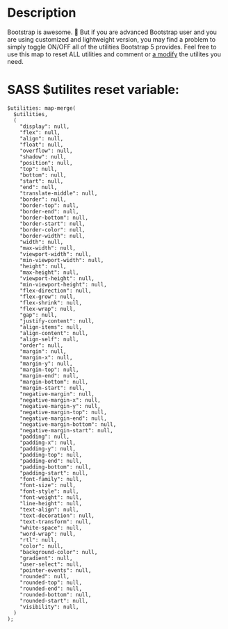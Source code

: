 # Description

Bootstrap is awesome. 💪 But if you are advanced Bootstrap user and you are using customized and lightweight version, you may find a problem to simply  toggle ON/OFF all of the utilities Bootstrap 5 provides. Feel free to use this map to reset ALL utilities and comment or [a modify](https://getbootstrap.com/docs/5.0/utilities/api/#modify-utilities) the utilites you need. 

# SASS $utilites reset variable: 

	$utilities: map-merge(
	  $utilities,
	  (
	    "display": null,
	    "flex": null,
	    "align": null,
	    "float": null,
	    "overflow": null,
	    "shadow": null,
	    "position": null,
	    "top": null,
	    "bottom": null,
	    "start": null,
	    "end": null,
	    "translate-middle": null,
	    "border": null,
	    "border-top": null,
	    "border-end": null,
	    "border-bottom": null,
	    "border-start": null,
	    "border-color": null,
	    "border-width": null,
	    "width": null,
	    "max-width": null,
	    "viewport-width": null,
	    "min-viewport-width": null,
	    "height": null,
	    "max-height": null,
	    "viewport-height": null,
	    "min-viewport-height": null,
	    "flex-direction": null,
	    "flex-grow": null,
	    "flex-shrink": null,
	    "flex-wrap": null,
	    "gap": null,
	    "justify-content": null,
	    "align-items": null,
	    "align-content": null,
	    "align-self": null,
	    "order": null,
	    "margin": null,
	    "margin-x": null,
	    "margin-y": null,
	    "margin-top": null,
	    "margin-end": null,
	    "margin-bottom": null,
	    "margin-start": null,
	    "negative-margin": null,
	    "negative-margin-x": null,
	    "negative-margin-y": null,
	    "negative-margin-top": null,
	    "negative-margin-end": null,
	    "negative-margin-bottom": null,
	    "negative-margin-start": null,
	    "padding": null,
	    "padding-x": null,
	    "padding-y": null,
	    "padding-top": null,
	    "padding-end": null,
	    "padding-bottom": null,
	    "padding-start": null,
	    "font-family": null,
	    "font-size": null,
	    "font-style": null,
	    "font-weight": null,
	    "line-height": null,
	    "text-align": null,
	    "text-decoration": null,
	    "text-transform": null,
	    "white-space": null,
	    "word-wrap": null,
	    "rtl": null,
	    "color": null,
	    "background-color": null,
	    "gradient": null,
	    "user-select": null,
	    "pointer-events": null,
	    "rounded": null,
	    "rounded-top": null,
	    "rounded-end": null,
	    "rounded-bottom": null,
	    "rounded-start": null,
	    "visibility": null,
	  )
	);

